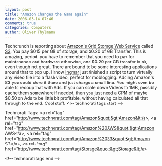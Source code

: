 ```yaml
---
layout: post
title: "Amazon Changes the Game again"
date: 2006-03-14 07:46
comments: true
categories: Computers
author: Oliver Thylmann
---
```







Techcrunch is reporting about [Amazon's Grid Storage Web Service](http://www.techcrunch.com/2006/03/14/amazon-grid-storage-web-service-launches/) called [S3](http://aws.amazon.com/s3). You pay $0.15 per GB of storage, and $0.20 of GB Transfer. This is amazing, period. you have to remember that you need to pay for maintenance and hardware otherwise, and $0.20 per GB transfer is ok, even though not great. There are bound to be some interesting applications around that to pop up. I know [Ingmar](http://bornholz.typepad.com/) just finished a script to turn virtually any video file into a flash video, perfect for moblogging. Adding Amazon's S3 you could store it there and just charge a small fine. You might even be able to recoup that with Ads. If you can scale down Videos to 1MB, possibly cache them somewhere if needed, then you just need a CPM of maybe $0.50 on Ads to be little bit profitable, without having calculated all that through to the end. Cool stuff.
&lt;!-- technorati tags start --&gt;

Technorati Tags: &lt;a rel=&quot;tag&quot; href=&quot;http://www.technorati.com/tag/Amazon&quot;&gt;Amazon&lt;/a&gt;, &lt;a rel=&quot;tag&quot; href=&quot;http://www.technorati.com/tag/Amazon%20AWS&quot;&gt;Amazon AWS&lt;/a&gt;, &lt;a rel=&quot;tag&quot; href=&quot;http://www.technorati.com/tag/Amazon%20S3&quot;&gt;Amazon S3&lt;/a&gt;, &lt;a rel=&quot;tag&quot; href=&quot;http://www.technorati.com/tag/Storage&quot;&gt;Storage&lt;/a&gt;

&lt;!-- technorati tags end --&gt;

